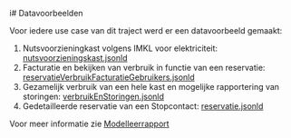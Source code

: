 i# Datavoorbeelden

Voor iedere use case van dit traject werd er een datavoorbeeld gemaakt:

1. Nutsvoorzieningkast volgens IMKL voor elektriciteit: [nutsvoorzieningskast.jsonld](nutsvoorzieningskast.jsonld)
2. Facturatie en bekijken van verbruik in functie van een reservatie: [reservatieVerbruikFacturatieGebruikers.jsonld](reservatiesVerbruikFacturatieGebruikers.jsonld)
3. Gezamelijk verbruik van een hele kast en mogelijke rapportering van storingen: [verbruikEnStoringen.jsonld](verbruikEnStoringen.jsonld)
4. Gedetailleerde reservatie van een Stopcontact: [reservatie.jsonld](reservatie.jsonld)

Voor meer informatie zie [Modelleerrapport](../20250716-Modelleerrapport-Openbare-Nutsvoorzieningskasten.pdf)
